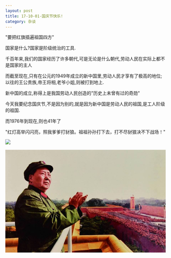 ```yaml
---
layout: post
title: 17-10-01-国庆节快乐!
category: 杂谈
---
```


"要把红旗插遍祖国四方"

国家是什么?国家是阶级统治的工具.

千百年来,我们的国家经历了许多朝代,可是无论是什么朝代,劳动人民在实际上都不是国家的主人

而截至现在,只有在公元的1949年成立的新中国里,劳动人民才享有了极高的地位;以往的王公贵族,帝王将相,老爷小姐,则被打到地上.

新中国的成立,称得上是我国劳动人民创造的"历史上未曾有过的奇勋"

今天我要纪念国庆节,不是因为别的,就是因为新中国是劳动人民的祖国,是工人阶级的祖国.

而1976年到现在,则也41年了

"红灯高举闪闪亮，照我爹爹打豺狼。祖祖孙孙打下去，打不尽豺狼决不下战场！"

![](http://spa.ustc.edu.cn/jpg/ccp/c012.jpg)

![](/images/politic/2.jpg)